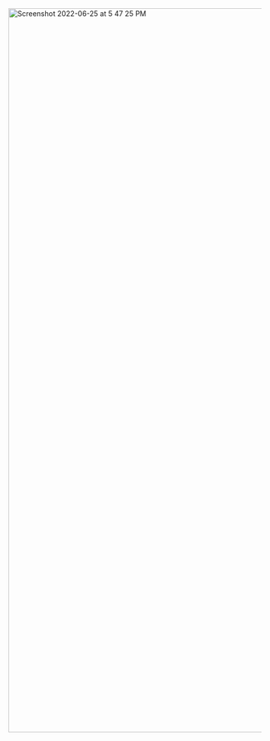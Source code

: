 <img width="1440" alt="Screenshot 2022-06-25 at 5 47 25 PM" src="https://user-images.githubusercontent.com/63536512/175773489-60d012bf-026e-4544-ae53-37b252c0cfc7.png">
